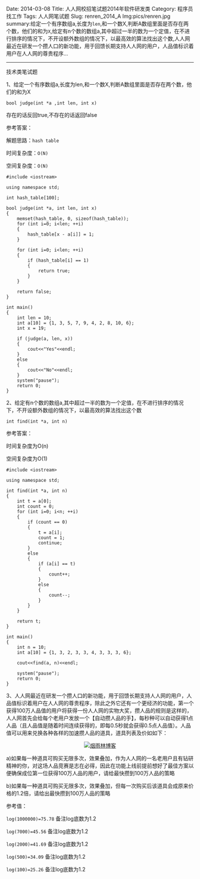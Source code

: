 Date: 2014-03-08
Title: 人人网校招笔试题2014年软件研发类
Category: 程序员找工作
Tags: 人人网笔试题
Slug: renren_2014_A
Img:pics/renren.jpg
summary:给定一个有序数组a,长度为`len`,和一个数X,判断A数组里面是否存在两个数，他们的和为`X`,给定有n个数的数组a,其中超过一半的数为一个定值，在不进行排序的情况下，不开设额外数组的情况下，以最高效的算法找出这个数,人人网最近在研发一个攒人口的新功能，用于回馈长期支持人人网的用户，人品值标识着用户在人人网的尊贵程序...

----------

技术类笔试题

1、给定一个有序数组a,长度为len,和一个数X,判断A数组里面是否存在两个数，他们的和为X

    bool judge(int *a ,int len, int x)

存在的话反回true,不存在的话返回false

参考答案：

解题思路：`hash table`

时间复杂度：`O(N)`

空间复杂度：`O(N)`

    #include <iostream>
    
    using namespace std;
    
    int hash_table[100];
    
    bool judge(int *a, int len, int x)
    {
    	memset(hash_table, 0, sizeof(hash_table));
    	for (int i=0; i<len; ++i)
    	{
    		hash_table[x - a[i]] = 1;
    	}
    
    	for (int i=0; i<len; ++i)
    	{
    		if (hash_table[i] == 1)
    		{
    			return true;
    		}
    	}
    
    	return false;
    }
    
    int main()
    {
    	int len = 10;
    	int a[10] = {1, 3, 5, 7, 9, 4, 2, 8, 10, 6};
    	int x = 19;
    
    	if (judge(a, len, x))
    	{
    		cout<<"Yes"<<endl;
    	}
    	else
    	{
    		cout<<"No"<<endl;
    	}
    	system("pause");
    	return 0;
    }


2、给定有n个数的数组a,其中超过一半的数为一个定值，在不进行排序的情况下，不开设额外数组的情况下，以最高效的算法找出这个数

    int find(int *a, int n)

参考答案：

时间复杂度为O(n)

空间复杂度为O(1)

    #include <iostream>
    
    using namespace std;
    
    int find(int *a, int n)
    {
    	int t = a[0];
    	int count = 0;
    	for (int i=0; i<n; ++i)
    	{
    		if (count == 0)
    		{
    			t = a[i];
    			count = 1;
    			continue;
    		}
    		else
    		{
    			if (a[i] == t)
    			{
    				count++;
    			}
    			else
    			{
    				count--;
    			}
    		}
    	}
    
    	return t;
    }
    
    int main()
    {
    	int n = 10;
    	int a[10] = {1, 3, 2, 3, 3, 4, 3, 3, 3, 6};
    
    	cout<<find(a, n)<<endl;
    
    	system("pause");
    	return 0;
    }
    
3、人人网最近在研发一个攒人口的新功能，用于回馈长期支持人人网的用户，人品值标识着用户在人人网的尊贵程序，除此之外它还有一个更经济的功能，第一个获得100万人品值的用户将获得一份人人网的实物大奖，攒人品的规则是这样的，人人网首先会给每个老用户发放一个【自动攒人品的手】，每秒种可以自动获得1点人品（且人品值是随着时间连续获得的，即每0.5秒就会获得0.5点人品值）。人品值可以用来兑换各种各样的加速攒人品的道具，道具列表及价如如下：

<center>
<a href="http://www.yanyulin.info/pages/2014/03/renren_2014_A.html" target="_blank">
<img src="http://www.yanyulin.info/pics/job/renren0.jpg" alt="烟雨林博客"/>
</a>
</center>

a)如果每一种道具可购买无限多次，效果叠加，作为人人网的一名老用户且有钻研精神的你，对这场人品竞赛是志在必得，因此在功能上线前提前想好了最佳方案以便确保成位第一位获得100万人品的用户，请给最快攒到100万人品的策略

b)如果每一种道具可购买无限多次，效果叠加，但每一次购买后该道具会成原来价格的1.2倍，请给出最快攒到100万人品的策略

参考值：

`log(1000000)=75.78` 备注log底数为1.2

`log(7000)=45.56` 备注log底数为1.2

`log(2000)=41.69` 备注log底数为1.2

`log(500)=34.09` 备注log底数为1.2

`log(100)=25.26` 备注log底数为1.2